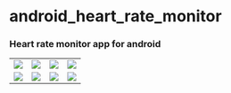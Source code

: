 # android_heart_rate_monitor
### Heart rate monitor app for android

<table>
  <tr>
    <td><img src="/images/home_frag.jpg"></td>
    <td><img src="/images/home_frag_extended.jpg"></td>
    <td><img src="/images/measuring.jpg"></td>
    <td><img src="/images/measuring_tutorial.jpg"></td>
  </tr>
   <tr>
    <td><img src="/images/result.jpg"></td>
    <td><img src="/images/result_tutorial.jpg"></td>
    <td><img src="/images/result_tutorial_save.jpg"></td>
    <td><img src="/images/trend_frag.jpg"></td>
  </tr>
</table>
